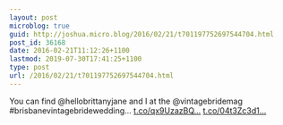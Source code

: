 ```yaml
---
layout: post
microblog: true
guid: http://joshua.micro.blog/2016/02/21/t701197752697544704.html
post_id: 36168
date: 2016-02-21T11:12:26+1100
lastmod: 2019-07-30T17:41:25+1100
type: post
url: /2016/02/21/t701197752697544704.html
---
```

You can find @hellobrittanyjane and I at the @vintagebridemag #brisbanevintagebridewedding… [t.co/qx9UzazBQ...](https://t.co/qx9UzazBQR) [t.co/04t3Zc3d1...](https://t.co/04t3Zc3d1c)
